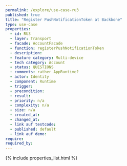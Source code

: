 ```yaml
---
permalink: /explore/use-case-ru3
published: true
title: "Register PushNotificationToken at Backbone"
type: use-case
properties:
  - id: RU3
  - layer: Transport
  - facade: AccountFacade
  - function: registerPushNotificationToken
  - description:
  - feature category: Multi-device
  - tech category: Account
  - status: QUESTIONS
  - comments: rather AppRuntime?
  - actor: Identity
  - component: Runtime
  - trigger:
  - precondition:
  - result:
  - priority: n/a
  - complexity: n/a
  - size: n/a
  - created_at:
  - changed_at:
  - link auf testcode:
  - published: default
  - link auf demo:
require:
required_by:
---
```


{% include properties_list.html %}

